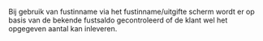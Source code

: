 Bij gebruik van fustinname via het fustinname/uitgifte scherm wordt er op basis van de bekende fustsaldo gecontroleerd of de klant wel het opgegeven aantal kan inleveren. 